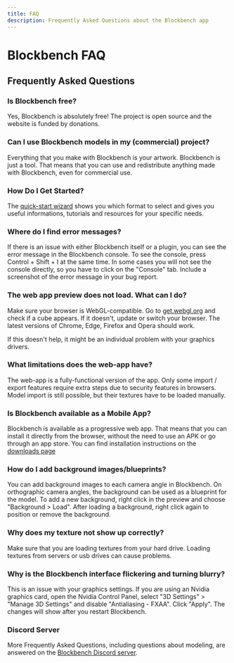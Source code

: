 ```yaml
---
title: FAQ
description: Frequently Asked Questions about the Blockbench app
---
```


# Blockbench FAQ

## Frequently Asked Questions

### Is Blockbench free?

Yes, Blockbench is absolutely free! The project is open source and the website is funded by donations.

### Can I use Blockbench models in my (commercial) project?

Everything that you make with Blockbench is your artwork. Blockbench is just a tool. That means that you can use and redistribute anything made with Blockbench, even for commercial use.

### How Do I Get Started?

The [quick-start wizard](https://blockbench.net/quickstart) shows you which format to select and gives you useful informations, tutorials and resources for your specific needs.

### Where do I find error messages?

If there is an issue with either Blockbench itself or a plugin, you can see the error message in the Blockbench console. To see the console, press Control + Shift + I at the same time. In some cases you will not see the console directly, so you have to click on the "Console" tab. Include a screenshot of the error message in your bug report.

### The web app preview does not load. What can I do?

Make sure your browser is WebGL-compatible. Go to [get.webgl.org](https://get.webgl.org) and check if a cube appears. If it doesn't, update or switch your browser. The latest versions of Chrome, Edge, Firefox and Opera should work.

If this doesn't help, it might be an individual problem with your graphics drivers.

### What limitations does the web-app have?

The web-app is a fully-functional version of the app. Only some import / export features require extra steps due to security features in browsers. Model import is still possible, but their textures have to be loaded manually.

### Is Blockbench available as a Mobile App?

Blockbench is available as a progressive web app. That means that you can install it directly from the browser, without the need to use an APK or go through an app store. You can find installation instructions on the [downloads page](https://blockbench.net/downloads/)

### How do I add background images/blueprints?

You can add background images to each camera angle in Blockbench. On orthographic camera angles, the background can be used as a blueprint for the model. To add a new background, right click in the preview and choose "Background > Load". After loading a background, right click again to position or remove the background.

### Why does my texture not show up correctly?

Make sure that you are loading textures from your hard drive. Loading textures from servers or usb drives can cause problems.

### Why is the Blockbench interface flickering and turning blurry?

This is an issue with your graphics settings. If you are using an Nvidia graphics card, open the Nvidia Control Panel, select "3D Settings" > "Manage 3D Settings" and disable "Antialiasing - FXAA". Click "Apply". The changes will show after you restart Blockbench.

### Discord Server

More Frequently Asked Questions, including questions about modeling, are answered on the [Blockbench Discord server](https://discord.gg/WVHg5kH).